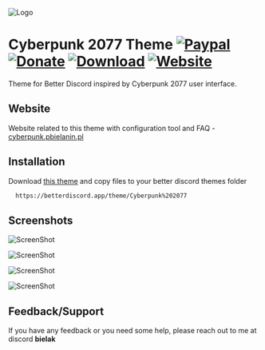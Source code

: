 
![Logo](https://i.imgur.com/iQBKIra.png)


# Cyberpunk 2077 Theme [![Paypal][paypal-logo]][paypal-url] [![Donate][coffe-logo]][coffe-url] [![Download][download-logo]][download-url] [![Website][website-logo]][website-url]

Theme for Better Discord inspired by Cyberpunk 2077 user interface.

## Website

Website related to this theme with configuration tool and FAQ - [cyberpunk.pbielanin.pl](https://cyberpunk.pbielanin.pl)
## Installation

Download [this theme](https://betterdiscord.app/theme/Cyberpunk%202077) and copy files to your better discord themes folder

```bash
  https://betterdiscord.app/theme/Cyberpunk%202077
```

## Screenshots

![ScreenShot](https://i.imgur.com/Ya1uq38.png)

![ScreenShot](https://i.imgur.com/SdK6PQU.png)

![ScreenShot](https://i.imgur.com/CCE0exv.png)

![ScreenShot](https://i.imgur.com/kmi8geP.png)

## Feedback/Support

If you have any feedback or you need some help, please reach out to me at discord **bielak**

[paypal-logo]: https://img.shields.io/static/v1?label=PayPal&message=Donate&style=flat-square&logo=paypal&color=blue
[paypal-url]: https://www.paypal.com/donate/?hosted_button_id=PGVKB863SXYUQ

[download-logo]: https://img.shields.io/static/v1?label=Download&message=Theme&style=flat-square&color=red
[download-url]: https://betterdiscord.app/theme/Cyberpunk%202077

[coffe-logo]: https://img.shields.io/static/v1?label=BuyMeCoffee&message=Donate&style=flat-square&logo=buy-me-a-coffee&color=yellow
[coffe-url]: https://www.buymeacoffee.com/patrykbielanin

[website-logo]: https://img.shields.io/website?down_message=offline&style=flat-square&up_message=online&url=https%3A%2F%2Fcyberpunk.pbielanin.pl
[website-url]: https://cyberpunk.pbielanin.pl
